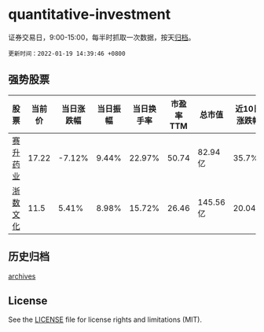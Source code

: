 # quantitative-investment

证券交易日，9:00-15:00，每半时抓取一次数据，按天[归档](archives)。

`更新时间：2022-01-19 14:39:46 +0800`

## 强势股票

|股票|当前价|当日涨跌幅|当日振幅|当日换手率|市盈率TTM|总市值|近10日涨跌幅|
|----|----|----|----|----|----|----|----|
|[赛升药业](https://xueqiu.com/S/SZ300485)|17.22|-7.12%|9.44%|22.97%|50.74|82.94亿|35.7%|
|[浙数文化](https://xueqiu.com/S/SH600633)|11.5|5.41%|8.98%|15.72%|26.46|145.56亿|20.04%|

## 历史归档

[archives](archives)

## License

See the [LICENSE](LICENSE) file for license rights and limitations (MIT).
